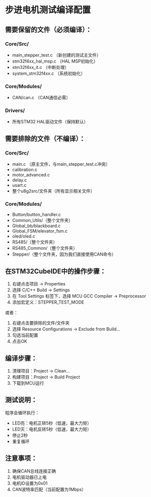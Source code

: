 # 步进电机测试编译配置

## 需要保留的文件（必须编译）：

### Core/Src/
- main_stepper_test.c （新创建的测试主文件）
- stm32f4xx_hal_msp.c （HAL MSP初始化）
- stm32f4xx_it.c （中断处理）
- system_stm32f4xx.c （系统初始化）

### Core/Modules/
- CAN/can.c （CAN通信必需）

### Drivers/
- 所有STM32 HAL驱动文件（保持默认）

## 需要排除的文件（不编译）：

### Core/Src/
- main.c （原主文件，与main_stepper_test.c冲突）
- calibration.c
- motor_advanced.c
- delay.c
- usart.c
- 整个u8g2src/文件夹（所有显示相关文件）

### Core/Modules/
- Button/button_handler.c
- Common_Utils/（整个文件夹）
- Global_bb/blackboard.c
- Global_FSM/elevator_fsm.c
- oled/oled.c
- RS485/（整个文件夹）
- RS485_Common/（整个文件夹）
- Stepper/（整个文件夹，因为我们直接使用CAN命令）

## 在STM32CubeIDE中的操作步骤：

1. 右键点击项目 -> Properties
2. 选择 C/C++ Build -> Settings
3. 在 Tool Settings 标签下，选择 MCU GCC Compiler -> Preprocessor
4. 添加宏定义：STEPPER_TEST_MODE

或者：

1. 右键点击要排除的文件/文件夹
2. 选择 Resource Configurations -> Exclude from Build...
3. 勾选当前配置
4. 点击OK

## 编译步骤：

1. 清理项目：Project -> Clean...
2. 构建项目：Project -> Build Project
3. 下载到MCU运行

## 测试说明：

程序会循环执行：
- LED亮：电机正转5秒（低速，最大力矩）
- LED灭：电机反转5秒（低速，最大力矩）
- 停止2秒
- 重复循环

## 注意事项：

1. 确保CAN总线连接正确
2. 电机驱动器已上电
3. 电机ID设置为0x01
4. CAN波特率匹配（当前配置为1Mbps）
